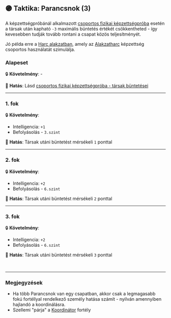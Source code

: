 ## 🟣 Taktika: Parancsnok (3)

A képzettségpróbánál alkalmazott [csoportos fizikai képzettségpróba](../037_csoportos_kepzettsegproba.md#%EF%B8%8F-1-csoportos-fizikai-k%C3%A9pzetts%C3%A9gpr%C3%B3ba) esetén a társak után kapható `-3` maximális büntetés értékét csökkentheted - így kevesebben tudják tovább rontani a csapat közös teljesítményét.

Jó példa erre a [Harc alakzatban](../065_03_harc_alakzatban.md), amely az [Alakzatharc](../kepzettsegek.primer.harci/alakzatharc.md) képzettség csoportos használatát szimulálja.

### Alapeset

🔒 **Követelmény**: -

🌟 **Hatás**:  Lásd [csoportos fizikai képzettségpróba - társak büntetései](../037_csoportos_kepzettsegproba.md#társak-büntetései)

---
### 1. fok

🔒 **Követelmény**:
- Intelligencia: `+1`
- Befolyásolás - `3.szint`

🌟 **Hatás**: Társak utáni büntetést mérsékeli `1` ponttal

---
### 2. fok

🔒 **Követelmény**:
- Intelligencia: `+2`
- Befolyásolás - `6.szint`

🌟 **Hatás**: Társak utáni büntetést mérsékeli `2` ponttal

---
### 3. fok

🔒 **Követelmény**:
- Intelligencia: `+2`
- Befolyásolás - `6.szint`

🌟 **Hatás**: Társak utáni büntetést mérsékeli `3` ponttal

<br />

---
### Megjegyzések

- Ha több Parancsnok van egy csapatban, akkor csak a legmagasabb fokú fortéllyal rendelkező személy hatása számít - nyilván amennyiben hajlandó a koordinálásra.
- Szellemi "párja" a [Koordinátor](../fortelyok.altalanos/koordinator.md) fortély
